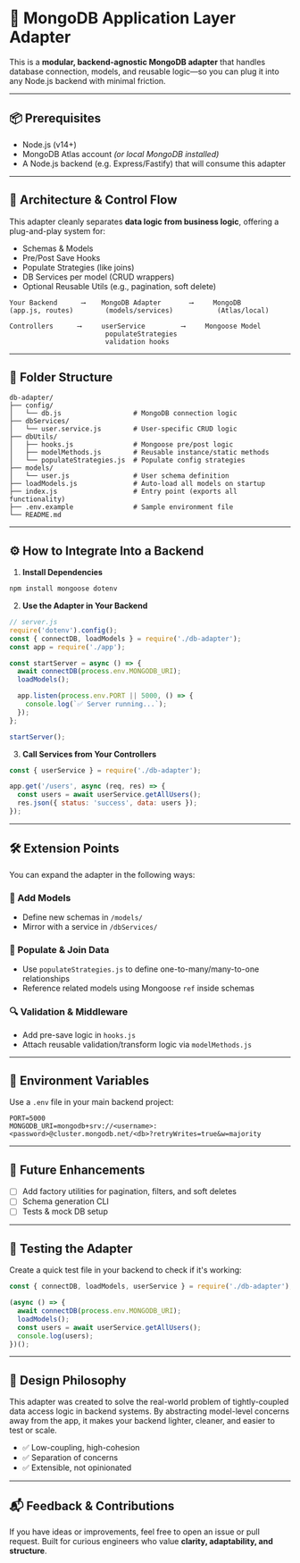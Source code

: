 
# 🧩 MongoDB Application Layer Adapter

This is a **modular, backend-agnostic MongoDB adapter** that handles database connection, models, and reusable logic—so you can plug it into any Node.js backend with minimal friction.

---

## 📦 Prerequisites

- Node.js (v14+)
- MongoDB Atlas account *(or local MongoDB installed)*
- A Node.js backend (e.g. Express/Fastify) that will consume this adapter

---

## 🧠 Architecture & Control Flow

This adapter cleanly separates **data logic from business logic**, offering a plug-and-play system for:
- Schemas & Models
- Pre/Post Save Hooks
- Populate Strategies (like joins)
- DB Services per model (CRUD wrappers)
- Optional Reusable Utils (e.g., pagination, soft delete)

```
Your Backend      ⟶    MongoDB Adapter       ⟶     MongoDB
(app.js, routes)        (models/services)           (Atlas/local)

Controllers      ⟶     userService         ⟶     Mongoose Model
                        populateStrategies
                        validation hooks
```

---

## 📁 Folder Structure

```
db-adapter/
├── config/
│   └── db.js                  # MongoDB connection logic
├── dbServices/
│   └── user.service.js        # User-specific CRUD logic
├── dbUtils/
│   ├── hooks.js               # Mongoose pre/post logic
│   ├── modelMethods.js        # Reusable instance/static methods
│   └── populateStrategies.js  # Populate config strategies
├── models/
│   └── user.js                # User schema definition
├── loadModels.js              # Auto-load all models on startup
├── index.js                   # Entry point (exports all functionality)
├── .env.example               # Sample environment file
└── README.md
```

---

## ⚙️ How to Integrate Into a Backend

1. **Install Dependencies**

```bash
npm install mongoose dotenv
```

2. **Use the Adapter in Your Backend**

```js
// server.js
require('dotenv').config();
const { connectDB, loadModels } = require('./db-adapter');
const app = require('./app');

const startServer = async () => {
  await connectDB(process.env.MONGODB_URI);
  loadModels();

  app.listen(process.env.PORT || 5000, () => {
    console.log(`✅ Server running...`);
  });
};

startServer();
```

3. **Call Services from Your Controllers**

```js
const { userService } = require('./db-adapter');

app.get('/users', async (req, res) => {
  const users = await userService.getAllUsers();
  res.json({ status: 'success', data: users });
});
```

---

## 🛠️ Extension Points

You can expand the adapter in the following ways:

### 🔧 Add Models
- Define new schemas in `/models/`
- Mirror with a service in `/dbServices/`

### 🔁 Populate & Join Data
- Use `populateStrategies.js` to define one-to-many/many-to-one relationships
- Reference related models using Mongoose `ref` inside schemas

### 🔍 Validation & Middleware
- Add pre-save logic in `hooks.js`
- Attach reusable validation/transform logic via `modelMethods.js`

---

## 📝 Environment Variables

Use a `.env` file in your main backend project:

```env
PORT=5000
MONGODB_URI=mongodb+srv://<username>:<password>@cluster.mongodb.net/<db>?retryWrites=true&w=majority
```

---

## 🚧 Future Enhancements

- [ ] Add factory utilities for pagination, filters, and soft deletes
- [ ] Schema generation CLI
- [ ] Tests & mock DB setup

---

## 🧪 Testing the Adapter

Create a quick test file in your backend to check if it's working:

```js
const { connectDB, loadModels, userService } = require('./db-adapter');

(async () => {
  await connectDB(process.env.MONGODB_URI);
  loadModels();
  const users = await userService.getAllUsers();
  console.log(users);
})();
```

---

## 🧠 Design Philosophy

This adapter was created to solve the real-world problem of tightly-coupled data access logic in backend systems. By abstracting model-level concerns away from the app, it makes your backend lighter, cleaner, and easier to test or scale.

- ✅ Low-coupling, high-cohesion
- ✅ Separation of concerns
- ✅ Extensible, not opinionated

---

## 📬 Feedback & Contributions

If you have ideas or improvements, feel free to open an issue or pull request. Built for curious engineers who value **clarity, adaptability, and structure**.
